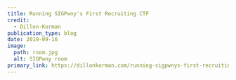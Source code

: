 ```yaml
---
title: Running SIGPwny's First Recruiting CTF
credit:
  - Dillon-Korman
publication_type: blog
date: 2019-09-16
image:
  path: room.jpg
  alt: SIGPwny room
primary_link: https://dillonkorman.com/running-sigpwnys-first-recruiting-ctf/
---
```

